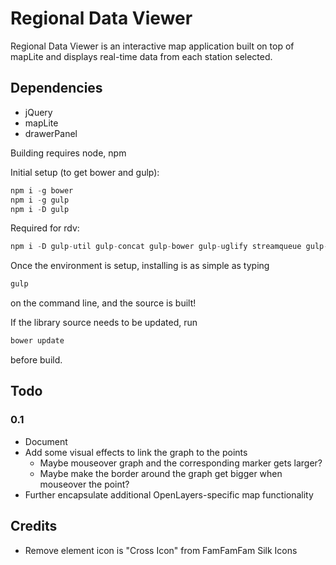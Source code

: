 # Regional Data Viewer

Regional Data Viewer is an interactive map application built on top of mapLite 
and displays real-time data from each station selected.

## Dependencies
- jQuery
- mapLite
- drawerPanel

Building requires node, npm

Initial setup (to get bower and gulp):
```javascript
npm i -g bower
npm i -g gulp
npm i -D gulp
```

Required for rdv:
```javascript
npm i -D gulp-util gulp-concat gulp-bower gulp-uglify streamqueue gulp-filter gulp-flatten gulp-minify-css
```

Once the environment is setup, installing is as simple as typing
```javascript
gulp
```
on the command line, and the source is built!

If the library source needs to be updated, run
```javascript
bower update
```
before build.

## Todo

### 0.1
- Document
- Add some visual effects to link the graph to the points
  - Maybe mouseover graph and the corresponding marker gets larger?
  - Maybe make the border around the graph get bigger when mouseover the point?
- Further encapsulate additional OpenLayers-specific map functionality

## Credits
- Remove element icon is "Cross Icon" from FamFamFam Silk Icons